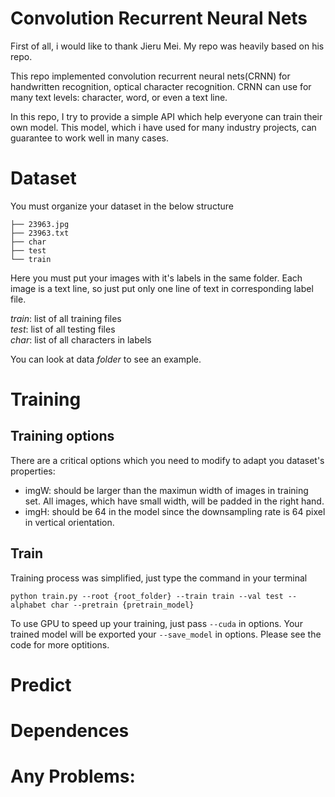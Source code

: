 # Convolution Recurrent Neural Nets
First of all, i would like to thank Jieru Mei. My repo was heavily based on his repo.

This repo implemented convolution recurrent neural nets(CRNN) for handwritten recognition, optical character recognition. CRNN can use for many text levels: character, word, or even a text line.

In this repo, I try to provide a simple API which help everyone can train their own model. This model, which i have used for many industry projects, can guarantee to work well in many cases.

# Dataset
You must organize your dataset in the below structure
```
├── 23963.jpg
├── 23963.txt
├── char
├── test
└── train
```
Here you must put your images with it's labels in the same folder. Each image is a text line, so just put only one line of text in corresponding label file.

*train*: list of all training files <br />
*test*: list of all testing files <br />
*char*: list of all characters in labels <br />

You can look at data *folder* to see an example. 

# Training
## Training options
There are a critical options which you need to modify to adapt you dataset's properties:
* imgW: should be larger than the maximun width of images in training set. All images, which have small width, will be padded in the right hand.
* imgH: should be 64 in the model since the downsampling rate is 64 pixel in vertical orientation.

## Train
Training process was simplified, just type the command in your terminal

```
python train.py --root {root_folder} --train train --val test --alphabet char --pretrain {pretrain_model}
```
To use GPU to speed up your training, just pass ``--cuda`` in options. Your trained model will be exported your `--save_model` in options. Please see the code for more optitions.
# Predict

# Dependences
# Any Problems:
